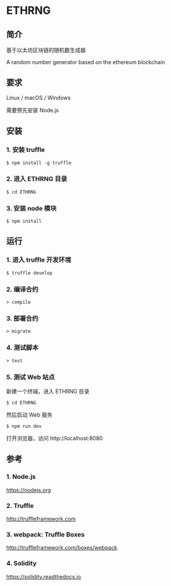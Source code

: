 # ETHRNG

## 简介

基于以太坊区块链的随机数生成器

A random number generator based on the ethereum blockchain

## 要求

Linux / macOS / Windows

需要预先安装 Node.js

## 安装

### 1. 安装 truffle

	$ npm install -g truffle

### 2. 进入 ETHRNG 目录

	$ cd ETHRNG

### 3. 安装 node 模块

	$ npm install

## 运行

### 1. 进入 truffle 开发环境

	$ truffle develop

### 2. 编译合约

	> compile

### 3. 部署合约

	> migrate

### 4. 测试脚本

	> test

### 5. 测试 Web 站点

新建一个终端，进入 ETHRNG 目录

	$ cd ETHRNG

然后启动 Web 服务

	$ npm run dev

打开浏览器，访问 http://localhost:8080

## 参考

### 1. Node.js

https://nodejs.org

### 2. Truffle

http://truffleframework.com

### 3. webpack: Truffle Boxes

http://truffleframework.com/boxes/webpack

### 4. Solidity

https://solidity.readthedocs.io
